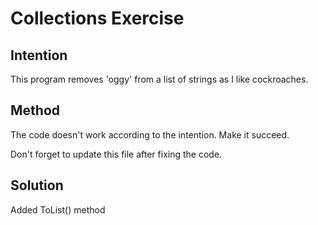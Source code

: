 # Collections Exercise

## Intention

This program removes 'oggy' from a list of strings as I like cockroaches.

## Method

The code doesn't work according to the intention. Make it succeed.

Don't forget to update this file after fixing the code.

## Solution

Added ToList() method
